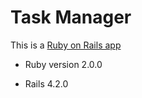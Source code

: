# Task Manager
This is a [Ruby on Rails app](http://rubyonrails.org/)


* Ruby version 2.0.0

* Rails 4.2.0





